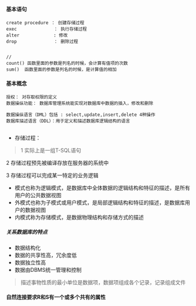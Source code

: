 
#### 基本语句
```
create procedure ： 创建存储过程
exec              ： 执行存储过程
alter             : 修改
drop              ： 删除过程


//
count() 函数里面的参数是列名的时候，会计算有值项的次数
sum()  函数里面的参数是列名的时候，是计算值的相加

```
#### 基本概念
```
授权： 对存取权限的定义
数据操纵功能： 数据库管理系统能实现对数据库中数据的插入，修改和删除

数据操纵语言（DML）包括 : select,update,insert,delete 4种操作
数据库描述语言（DDL）：用于定义和描述数据库逻辑结构的语言


```
+ 存储过程：
 > 1 实际上是一组T-SQL语句  
 
2 存储过程预先被编译存放在服务器的系统中  

3 存储过程可以完成某一特定的业务逻辑  

+ 模式也称为逻辑模式，是数据库中全体数据的逻辑结构和特征的描述，是所有用户的公共数据视图
+ 外模式也称为子模式或用户模式，是局部逻辑结构和特征的描述，是数据库用户的数据视图
+ 内模式称为存储模式，是数据物理结构和存储方式的描述

##### 关系数据库的特点
+ 数据结构化
+ 数据的共享性高，冗余度低
+ 数据独立性高
+ 数据由DBMS统一管理和控制

> 描述事物性质的最小单位是数据项，数据项组成各个记录，记录组成文件

#### 自然连接要求R和S有一个或多个共有的属性
